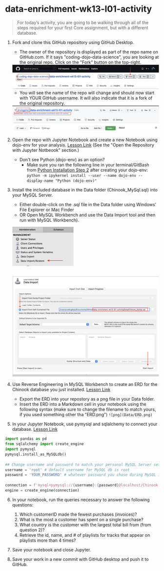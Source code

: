 # data-enrichment-wk13-l01-activity
 
>For today’s activity, you are going to be walking through all of the steps required for your first Core assignment, but with a different database.

1. Fork and clone this GitHub repository using GitHub Desktop.
	- The owner of the repository is displayed as part of the repo name on GitHub.com. If it says "coding-dojo-data-science", you are looking at the original repo. Click on the "Fork" button on the top-right.
	
	<img src="Images/fork_repo_1.png" width=600px>
	
	- You will see the name of the repo will change and should now start with YOUR GitHub username. It will also indicate that it is a fork of the original repository. 
	
	<img src="Images/fork_repo_2.png" width=600px>
	
	
2. Open the repo with Jupyter Notebook and create a new Notebook using dojo-env for your analysis. [Lesson Link](https://login.codingdojo.com/m/376/12528/88059) (See the "Open the Repository with Jupyter Notbeook" section.)
	- Don't see Python (dojo-env) as an option? 
		- Make sure you ran the following line in your terminal/GitBash from [Python Installation Step 2](https://login.codingdojo.com/m/376/12807/89878) after creating your dojo-env: 
		```python -m ipykernel install --user --name dojo-env --display-name "Python (dojo-env)"```
3. Install the included database in the Data folder (Chinook_MySql.sql) into your MySQL Server. 
	- Either double-click on the .sql file in the Data folder using Windows' File Explorer or Mac Finder 
	- OR Open MySQL Workbench and use the Data Import tool and then run with MySQL Workbench).
	
	<img src="Images/data_import_1.png" width=200px><br><br>
	
	<img src="Images/data_import_2.png" width=500px>

4. Use Reverse Engineering in MySQL Workbench to create an ERD for the Chinook database you just installed. [Lesson Link](https://login.codingdojo.com/m/376/12528/88042)
	- Export the ERD into your repostory as a png file in your Data folder.
	- Insert the ERD into a Markdown cell in your notebook using the following syntax (make sure to change the filename to match yours, if you used something other tha "ERD.png")
	`![png](Data/ERD.png)`

5. In your Jupyter Notebook, use pymysql and sqlalchemy to connect your database. [Lesson Link](https://login.codingdojo.com/m/376/12528/89874)
```python
import pandas as pd
from sqlalchemy import create_engine
import pymysql
pymysql.install_as_MySQLdb()

## Change username and password to match your personal MySQL Server settings
username = 'root' # default username for MySQL db is root
password = 'YOUR_PASSWORD' # whatever password you chose during MySQL installation.

connection = f'mysql+pymysql://{username}:{password}@localhost/Chinook'
engine = create_engine(connection)
```
6. In your notebook, run the queries necessary to answer the following questions:
	1. Which customerID made the fewest purchases (invoices)?
	2. What is the most a customer has spent on a single purchase?
	3. What country is the customer with the largest total bill from (from question 2)?
	4. Retrieve the id, name, and # of playlists for  tracks that appear on playlists more than 4 times?

7. Save your notebook and close Jupyter.
8. Save your work in a new commit with GitHub desktop and push it to GitHub.

	